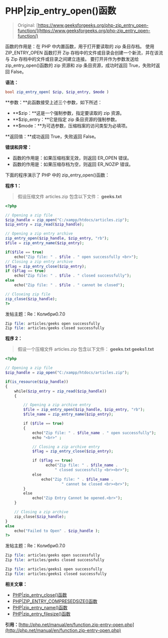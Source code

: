 # PHP|zip_entry_open()函数

> Original: [https://www.geeksforgeeks.org/php-zip_entry_open-function/](https://www.geeksforgeeks.org/php-zip_entry_open-function/)

函数的作用是：在 PHP 中内置函数，用于打开要读取的 zip 条目存档。 使用 ZIP_ENTRY_OPEN 函数打开 Zip 存档中的文件或目录会创建一个新流，并在该流与 Zip 存档中的文件或目录之间建立连接。 要打开并作为参数发送给 zip_entry_open()函数的 zip 资源和 zip 条目资源，成功时返回 True，失败时返回 False。

**语法：**

```php
bool zip_entry_open( $zip, $zip_entry, $mode )
```

**参数：**此函数接受上述三个参数，如下所述：

*   **$zip：**这是一个强制参数，指定要读取的 zip 资源。
*   **$zip_entry：**它是指定 zip 条目资源的强制参数。
*   **$mode：**为可选参数，压缩档案的访问类型为必填项。

**返回值：**成功返回 True，失败返回 False。

**错误和异常：**

*   函数的作用是：如果压缩档案无效，则返回 ER_OPEN 错误。
*   函数的作用是：如果压缩存档为空，则返回 ER_NOZIP 错误。

下面的程序演示了 PHP 中的 zip_entry_open()函数：

**程序 1：**

> 假设压缩文件 articles.zip 包含以下文件：
> **geeks.txt**

```php
<?php

// Opening a zip file
$zip_handle = zip_open("C:/xampp/htdocs/articles.zip");
$zip_entry = zip_read($zip_handle);

// Opening a zip entry archive 
zip_entry_open($zip_handle, $zip_entry, "rb");
$file = zip_entry_name($zip_entry);

if($file == true)
    echo("Zip file: " . $file . " open successfully <br>");
// Closing a zip entry archive 
$flag = zip_entry_close($zip_entry);
if ($flag == true) 
    echo("Zip file: " . $file . " closed successfully");
else
    echo("Zip file: " . $file . " cannot be closed");

// Closeing zip file
zip_close($zip_handle);
?>
```

发帖主题：Re：Колибри0.7.0

```php
Zip file: articles/geeks open successfully 
Zip file: articles/geeks closed successfully

```

**程序 2：**

> 假设一个压缩文件 articles.zip 包含以下文件：
> **geeks.txt
> geeks1.txt**

```php
<?php

// Opening a zip file
$zip_handle = zip_open("C:/xampp/htdocs/articles.zip");

if(is_resource($zip_handle)) 
{ 
    while($zip_entry = zip_read($zip_handle)) 
    { 

        // Opening a zip archive entry
        $file = zip_entry_open($zip_handle, $zip_entry, "rb");
        $file_name = zip_entry_name($zip_entry);

        if ($file == true) 
        { 
            echo("Zip file: " . $file_name . " open successfully");
            echo "<br>" ; 

            // Closing a zip archive entry
            $flag = zip_entry_close($zip_entry);

            if ($flag == true) 
                  echo("Zip file: " . $file_name .
                      " closed successfully <br><br>");
            else
                echo("Zip file: " . $file_name . 
                         " cannot be closed <br><br>");
        } 
        else
            echo("Zip Entry Cannot be opened.<br>");
    } 

    // Closing a zip archive
    zip_close($zip_handle);
}
else
    echo("Failed to Open" . $zip_handle );
?>
```

发帖主题：Re：Колибри0.7.0

```php
Zip file: articles/geeks open successfully
Zip file: articles/geeks closed successfully 

Zip file: articles/geeks1 open successfully
Zip file: articles/geeks1 closed successfully

```

**相关文章：**

*   [PHP|zip_entry_close()函数](https://www.geeksforgeeks.org/php-zip_entry_close-function/)
*   [PHP|ZIP_ENTRY_COMPRESEDSIZE()函数](https://www.geeksforgeeks.org/php-zip_entry_compressedsize-function/)
*   [PHP|zip_entry_name()函数](https://www.geeksforgeeks.org/php-zip_entry_name-function/)
*   [PHP|zip_entry_filesize()函数](https://www.geeksforgeeks.org/php-zip_entry_filesize-function/)

**引用：**[http://php.net/manual/en/function.zip-entry-open.php](http://php.net/manual/en/function.zip-entry-open.php)